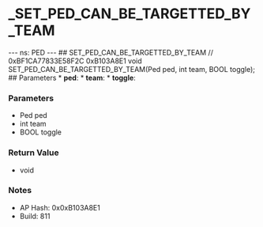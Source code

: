 # _SET_PED_CAN_BE_TARGETTED_BY_TEAM

--- ns: PED --- ## SET_PED_CAN_BE_TARGETTED_BY_TEAM  // 0xBF1CA77833E58F2C 0xB103A8E1 void SET_PED_CAN_BE_TARGETTED_BY_TEAM(Ped ped, int team, BOOL toggle);   ## Parameters * **ped**: * **team**: * **toggle**:

### Parameters
* Ped ped
* int team
* BOOL toggle

### Return Value
* void

### Notes
* AP Hash: 0x0xB103A8E1
* Build: 811

